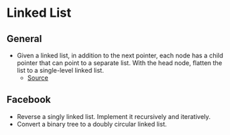 Linked List
==

## General

- Given a linked list, in addition to the next pointer, each node has a child pointer that can point to a separate list. With the head node, flatten the list to a single-level linked list.
  - [Source](http://blog.gainlo.co/index.php/2016/06/12/flatten-a-linked-list/)

## Facebook

- Reverse a singly linked list. Implement it recursively and iteratively.
- Convert a binary tree to a doubly circular linked list.
